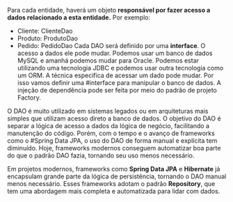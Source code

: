 Para cada entidade, haverá um objeto **responsável por fazer acesso a dados relacionado a esta entidade.** Por exemplo:
- Cliente: ClienteDao
- Produto: ProdutoDao
- Pedido: PedidoDao
Cada DAO será definido por uma **interface**. O acesso a dados ele pode mudar. Podemos usar um banco de dados MySQL e amanhá podemos mudar para Oracle. Podemos estar utilizando uma tecnologia JDBC e podemos usar outra tecnologia como um ORM. A técnica especifica de acessar um dado pode mudar. Por isso vamos definir uma #interface para manipular o banco de dados.
A injeção de dependência pode ser feita por meio do padrão de projeto Factory. 

O DAO é muito utilizado em sistemas legados ou em arquiteturas mais simples que utilizam acesso direto a banco de dados. 
O objetivo do DAO é separar a lógica de acesso a dados da lógica de negócio, facilitando a manutenção do código. 
Porém, com o tempo e o avanço de frameworks como o #Spring Data JPA, o uso do DAO de forma manual e explícita tem diminuído. Hoje, frameworks modernos conseguem automatizar boa parte do que o padrão DAO fazia, tornando seu uso menos necessário. 

Em projetos modernos, frameworks como **Spring Data JPA** e **Hibernate** já encapsulam grande parte da lógica de persistência, tornando o DAO manual menos necessário. Esses frameworks adotam o padrão **Repository**, que tem uma abordagem mais completa e automatizada para lidar com dados.